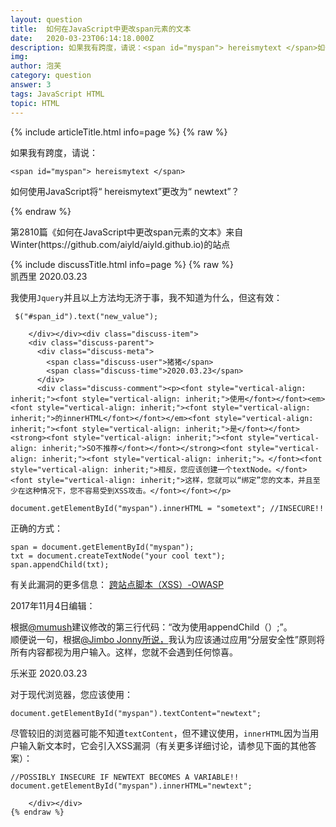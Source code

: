 ```yaml
---
layout: question
title:  如何在JavaScript中更改span元素的文本
date:   2020-03-23T06:14:18.000Z
description: 如果我有跨度，请说：<span id="myspan"> hereismytext </span>如何使用JavaScript将“ hereis...
img: 
author: 泡芙
category: question
answer: 3
tags: JavaScript HTML
topic: HTML
---
```

<div class="article-root">
  <div class="article">
    {% include articleTitle.html info=page %}
    {% raw %}
    <div class="article-content"><p><font style="vertical-align: inherit;"><font style="vertical-align: inherit;">如果我有跨度，请说：</font></font></p>

<pre><code>&lt;span id="myspan"&gt; hereismytext &lt;/span&gt;
</code></pre>

<p><font style="vertical-align: inherit;"><font style="vertical-align: inherit;">如何使用JavaScript将“ hereismytext”更改为“ newtext”？</font></font></p></div>
    {% endraw %}
  </div>
  <p class="winter_mark">第2810篇《如何在JavaScript中更改span元素的文本》来自Winter(https://github.com/aiyld/aiyld.github.io)的站点</p>
  <div class="discuss-wrapper">
    {% include discussTitle.html info=page %}
    {% raw %}
    <div class="discuss-item">
        <div class="discuss-parent">
          <div class="discuss-meta">
            <span class="discuss-user">凯西里</span>
            <span class="discuss-time">2020.03.23</span>
          </div>
          <div class="discuss-comment"><p><font style="vertical-align: inherit;"><font style="vertical-align: inherit;">我使用</font></font><code>Jquery</code><font style="vertical-align: inherit;"><font style="vertical-align: inherit;">并且以上方法均无济于事，我不知道为什么，但这有效：</font></font></p>

<pre><code> $("#span_id").text("new_value");
</code></pre></div>
        </div></div><div class="discuss-item">
        <div class="discuss-parent">
          <div class="discuss-meta">
            <span class="discuss-user">猪猪</span>
            <span class="discuss-time">2020.03.23</span>
          </div>
          <div class="discuss-comment"><p><font style="vertical-align: inherit;"><font style="vertical-align: inherit;">使用</font></font><em><font style="vertical-align: inherit;"><font style="vertical-align: inherit;">的innerHTML</font></font></em><font style="vertical-align: inherit;"><font style="vertical-align: inherit;">是</font></font><strong><font style="vertical-align: inherit;"><font style="vertical-align: inherit;">SO不推荐</font></font></strong><font style="vertical-align: inherit;"><font style="vertical-align: inherit;">。</font><font style="vertical-align: inherit;">相反，您应该创建一个textNode。</font><font style="vertical-align: inherit;">这样，您就可以“绑定”您的文本，并且至少在这种情况下，您不容易受到XSS攻击。</font></font></p>

<pre><code>document.getElementById("myspan").innerHTML = "sometext"; //INSECURE!!
</code></pre>

<p><font style="vertical-align: inherit;"><font style="vertical-align: inherit;">正确的方式：</font></font></p>

<pre><code>span = document.getElementById("myspan");<font></font>
txt = document.createTextNode("your cool text");<font></font>
span.appendChild(txt);<font></font>
</code></pre>

<p><font style="vertical-align: inherit;"><font style="vertical-align: inherit;">有关此漏洞的更多信息：
 </font></font><a href="https://www.owasp.org/index.php/Cross-site_Scripting_(XSS)" rel="noreferrer"><font style="vertical-align: inherit;"><font style="vertical-align: inherit;">跨站点脚本（XSS）-OWASP</font></font></a></p>

<p><font style="vertical-align: inherit;"><font style="vertical-align: inherit;">2017年11月4日编辑：</font></font></p>

<p><font style="vertical-align: inherit;"><font style="vertical-align: inherit;">根据</font></font><a href="https://stackoverflow.com/users/2460883/mumush"><font style="vertical-align: inherit;"><font style="vertical-align: inherit;">@mumush</font></font></a><font style="vertical-align: inherit;"><font style="vertical-align: inherit;">建议</font><font style="vertical-align: inherit;">修改的第三行代码</font><font style="vertical-align: inherit;">：“改为使用appendChild（）;”。
</font></font><br><font style="vertical-align: inherit;"><font style="vertical-align: inherit;">
顺便说一句，根据</font></font><a href="https://stackoverflow.com/users/1293622/jimbo-jonny"><font style="vertical-align: inherit;"><font style="vertical-align: inherit;">@Jimbo Jonny所说，</font></font></a><font style="vertical-align: inherit;"><font style="vertical-align: inherit;">我认为应该通过应用“分层安全性”原则将所有内容都视为用户输入。</font><font style="vertical-align: inherit;">这样，您就不会遇到任何惊喜。</font></font></p></div>
        </div></div><div class="discuss-item">
        <div class="discuss-parent">
          <div class="discuss-meta">
            <span class="discuss-user">乐米亚</span>
            <span class="discuss-time">2020.03.23</span>
          </div>
          <div class="discuss-comment"><p><font style="vertical-align: inherit;"><font style="vertical-align: inherit;">对于现代浏览器，您应该使用：</font></font></p>

<pre><code>document.getElementById("myspan").textContent="newtext";
</code></pre>

<p><font style="vertical-align: inherit;"><font style="vertical-align: inherit;">尽管较旧的浏览器可能不知道</font></font><code>textContent</code><font style="vertical-align: inherit;"><font style="vertical-align: inherit;">，但不建议使用，</font></font><code>innerHTML</code><font style="vertical-align: inherit;"><font style="vertical-align: inherit;">因为当用户输入新文本时，它会引入XSS漏洞（有关更多详细讨论，请参见下面的其他答案）：</font></font></p>

<pre><code>//POSSIBLY INSECURE IF NEWTEXT BECOMES A VARIABLE!!<font></font>
document.getElementById("myspan").innerHTML="newtext";<font></font>
</code></pre></div>
        </div></div>
    {% endraw %}
  </div>
<div>
